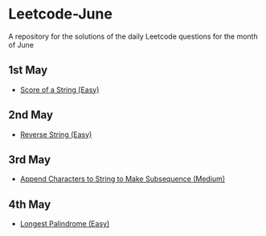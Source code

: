 # Leetcode-June
A repository for the solutions of the daily Leetcode questions for the month of June

## 1st May
- [Score of a String (Easy)](https://leetcode.com/problems/score-of-a-string/description/?envType=daily-question&envId=2024-06-01)

## 2nd May
- [Reverse String (Easy)](hhttps://leetcode.com/problems/reverse-string/description/?envType=daily-question&envId=2024-06-02)

## 3rd May
- [Append Characters to String to Make Subsequence (Medium)](https://leetcode.com/problems/append-characters-to-string-to-make-subsequence/description/?envType=daily-question&envId=2024-06-03)

## 4th May
- [Longest Palindrome (Easy)](https://leetcode.com/problems/longest-palindrome/description/?envType=daily-question&envId=2024-06-04)
